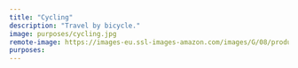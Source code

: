 ```yaml
---
title: "Cycling"
description: "Travel by bicycle."
image: purposes/cycling.jpg
remote-image: https://images-eu.ssl-images-amazon.com/images/G/08/products/Sports/2.Test_HP/lifestyle/Velo
purposes:
---
```

